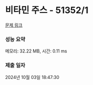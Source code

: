 # 비타민 주스 - 51352/1 

[문제 링크](https://level.goorm.io/exam/51352/%EB%B9%84%ED%83%80%EB%AF%BC-%EC%A3%BC%EC%8A%A4/quiz/1) 

### 성능 요약

메모리: 32.22 MB, 시간: 0.11 ms

### 제출 일자

2024년 10월 03일 18:47:30

